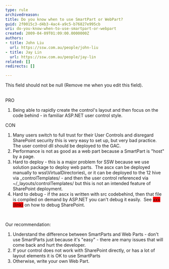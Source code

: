```yaml
---
type: rule
archivedreason: 
title: Do you know when to use SmartPart or WebPart?
guid: 2f0015c3-d4b3-4ac4-a9c5-b76827e995cb
uri: do-you-know-when-to-use-smartpart-or-webpart
created: 2009-04-09T01:09:00.0000000Z
authors:
- title: John Liu
  url: https://ssw.com.au/people/john-liu
- title: Jay Lin
  url: https://ssw.com.au/people/jay-lin
related: []
redirects: []

---
```



This field should not be null (Remove me when you edit this field).
<br><excerpt class='endintro'></excerpt><br>
<p>PRO</p>
<ol>
<li>Being able to rapidly create the control's layout and then focus on the code behind - in familiar ASP.NET user control style.</li></ol>
<p>CON</p>
<ol>
<li>Many users switch to full trust for their User Controls and disregard SharePoint security this is very easy to set up, but very bad practice.&#160; The user control dll should be deployed to the GAC.</li>
<li>Performance is not as good as a&#160;web part&#160;because a SmartPart is &quot;host&quot; by a page.</li>
<li>Hard to deploy - this is a major problem for SSW because we use solution package to deploy web parts.&#160; The ascx can be deployed manually to wss\VirtualDirectories\, or it can be deployed to the 12 hive via _controlTemplates/ - and then the user control referenced&#160;via ~/_layouts/controlTemplates/ but this is not an intended feature of SharePoint deployment.</li>
<li>Hard to debug - if the ascx is written with src codebehind, then that file is compiled on demand by ASP.NET you can't debug it easily.&#160; See <font style="background-color&#58;#ff0000;">xxx (link)</font> on how to debug SharePoint.</li></ol>
<p>&#160;</p>
<p>Our recommendation&#58;</p>
<ol>
<li>Understand the difference between SmartParts and Web Parts - don't use SmartParts just because it's &quot;easy&quot; - there are many issues that will come back and hurt the developer.</li>
<li>If your control does not work with SharePoint directly, or has a lot of layout elements it is OK to use SmartParts</li>
<li>Otherwise, write your own Web Part.</li></ol>


